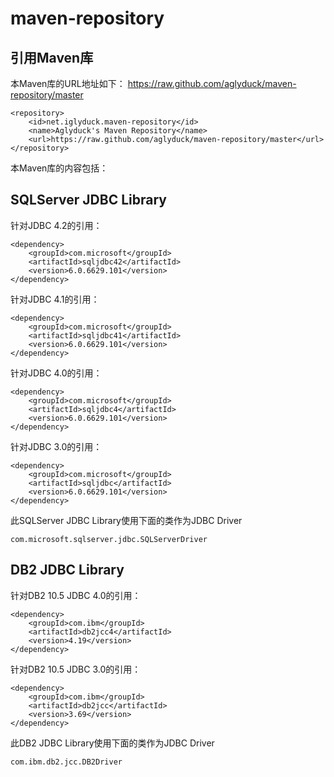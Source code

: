 # maven-repository
## 引用Maven库
本Maven库的URL地址如下：
https://raw.github.com/aglyduck/maven-repository/master

    <repository>
        <id>net.iglyduck.maven-repository</id>
        <name>Aglyduck's Maven Repository</name>
        <url>https://raw.github.com/aglyduck/maven-repository/master</url>
    </repository>

本Maven库的内容包括：

## SQLServer JDBC Library
针对JDBC 4.2的引用：

    <dependency>
        <groupId>com.microsoft</groupId>
        <artifactId>sqljdbc42</artifactId>
        <version>6.0.6629.101</version>
    </dependency>

针对JDBC 4.1的引用：

    <dependency>
        <groupId>com.microsoft</groupId>
        <artifactId>sqljdbc41</artifactId>
        <version>6.0.6629.101</version>
    </dependency>
    
针对JDBC 4.0的引用：

    <dependency>
        <groupId>com.microsoft</groupId>
        <artifactId>sqljdbc4</artifactId>
        <version>6.0.6629.101</version>
    </dependency>
    
针对JDBC 3.0的引用：

    <dependency>
        <groupId>com.microsoft</groupId>
        <artifactId>sqljdbc</artifactId>
        <version>6.0.6629.101</version>
    </dependency>
    
此SQLServer JDBC Library使用下面的类作为JDBC Driver

    com.microsoft.sqlserver.jdbc.SQLServerDriver

## DB2 JDBC Library
针对DB2 10.5 JDBC 4.0的引用：

    <dependency>
        <groupId>com.ibm</groupId>
        <artifactId>db2jcc4</artifactId>
        <version>4.19</version>
    </dependency>

针对DB2 10.5 JDBC 3.0的引用：

    <dependency>
        <groupId>com.ibm</groupId>
        <artifactId>db2jcc</artifactId>
        <version>3.69</version>
    </dependency>
    
此DB2 JDBC Library使用下面的类作为JDBC Driver

    com.ibm.db2.jcc.DB2Driver
